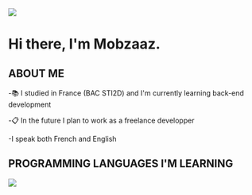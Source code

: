 <img align="center" src="https://github.com/Mobzaaz/Mobzaaz/blob/main/githubBanniere.png"/>

# Hi there, I'm Mobzaaz.

## ABOUT ME
-📚 I studied in France (BAC STI2D) and I'm currently learning back-end development

-📋 In the future I plan to work as a freelance developper

-I speak both French and English

## PROGRAMMING LANGUAGES I'M LEARNING

<img align="center" src="https://github.com/Mobzaaz/Mobzaaz/blob/main/qzdzqd.png"/>

